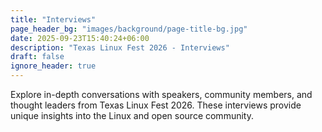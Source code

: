 ```yaml
---
title: "Interviews"
page_header_bg: "images/background/page-title-bg.jpg"
date: 2025-09-23T15:40:24+06:00
description: "Texas Linux Fest 2026 - Interviews"
draft: false
ignore_header: true
---
```


Explore in-depth conversations with speakers, community members, and thought leaders from Texas Linux Fest 2026. These interviews provide unique insights into the Linux and open source community.
